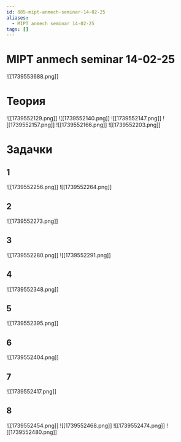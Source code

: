 ```yaml
---
id: 885-mipt-anmech-seminar-14-02-25
aliases:
  - MIPT anmech seminar 14-02-25
tags: []
---
```

# MIPT anmech seminar 14-02-25
![[1739553688.png]]

# Теория

![[1739552129.png]]
![[1739552140.png]]
![[1739552147.png]]
![[1739552157.png]]
![[1739552166.png]]
![[1739552203.png]]

# Задачки

## 1

![[1739552256.png]]
![[1739552264.png]]

## 2

![[1739552273.png]]

## 3

![[1739552280.png]]
![[1739552291.png]]

## 4

![[1739552348.png]]

## 5

![[1739552395.png]]

## 6

![[1739552404.png]]

## 7

![[1739552417.png]]

## 8

![[1739552454.png]]
![[1739552468.png]]
![[1739552474.png]]
![[1739552480.png]]
